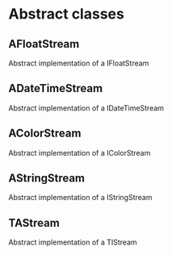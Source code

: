 # Abstract classes

## AFloatStream

Abstract implementation of a IFloatStream

## ADateTimeStream

Abstract implementation of a IDateTimeStream

## AColorStream

Abstract implementation of a IColorStream

## AStringStream

Abstract implementation of a IStringStream

## TAStream

Abstract implementation of a TIStream